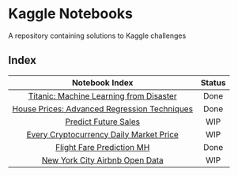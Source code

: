 # Kaggle Notebooks
A repository containing solutions to Kaggle challenges

## Index
| Notebook Index | Status |
| :-: | :-: |
| [Titanic: Machine Learning from Disaster](./titanic-ml-disaster) | Done |
| [House Prices: Advanced Regression Techniques](./house-prices-reg-techniques) | Done |
| [Predict Future Sales](./predict-future-sales) | WIP |
| [Every Cryptocurrency Daily Market Price](./crypto-daily-price) | WIP |
|[Flight Fare Prediction MH](./flight-fare-prediction)| Done |
| [New York City Airbnb Open Data](./nyc-airbnb-open-data) | WIP |



<!--To create duplicate folder: cp -frp challenge-template/ nyc  -->
